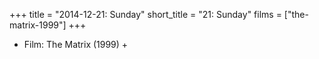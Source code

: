 +++
title = "2014-12-21: Sunday"
short_title = "21: Sunday"
films = ["the-matrix-1999"]
+++


* Film: The Matrix (1999) +
